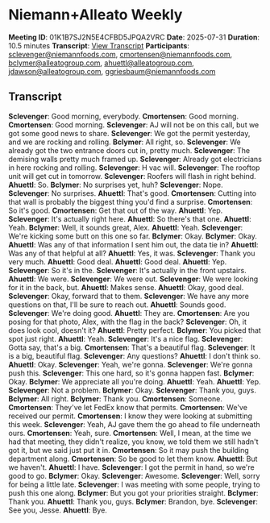 # Niemann+Alleato Weekly
**Meeting ID**: 01K1B7SJ2N5E4CFBD5JPQA2VRC
**Date**: 2025-07-31
**Duration**: 10.5 minutes
**Transcript**: [View Transcript](https://app.fireflies.ai/view/01K1B7SJ2N5E4CFBD5JPQA2VRC)
**Participants**: sclevenger@niemannfoods.com, cmortensen@niemannfoods.com, bclymer@alleatogroup.com, ahuettl@alleatogroup.com, jdawson@alleatogroup.com, ggriesbaum@niemannfoods.com

## Transcript
**Sclevenger**: Good morning, everybody.
**Cmortensen**: Good morning.
**Cmortensen**: Good morning.
**Sclevenger**: AJ will not be on this call, but we got some good news to share.
**Sclevenger**: We got the permit yesterday, and we are rocking and rolling.
**Bclymer**: All right, so.
**Sclevenger**: We already got the two entrance doors cut in, pretty much.
**Sclevenger**: The demising walls pretty much framed up.
**Sclevenger**: Already got electricians in here rocking and rolling.
**Sclevenger**: H vac will.
**Sclevenger**: The rooftop unit will get cut in tomorrow.
**Sclevenger**: Roofers will flash in right behind.
**Ahuettl**: So.
**Bclymer**: No surprises yet, huh?
**Sclevenger**: Nope.
**Sclevenger**: No surprises.
**Ahuettl**: That's good.
**Cmortensen**: Cutting into that wall is probably the biggest thing you'd find a surprise.
**Cmortensen**: So it's good.
**Cmortensen**: Get that out of the way.
**Ahuettl**: Yep.
**Sclevenger**: It's actually right here.
**Ahuettl**: So there's that one.
**Ahuettl**: Yeah.
**Bclymer**: Well, it sounds great, Alex.
**Ahuettl**: Yeah.
**Sclevenger**: We're kicking some butt on this one so far.
**Bclymer**: Okay.
**Bclymer**: Okay.
**Ahuettl**: Was any of that information I sent him out, the data tie in?
**Ahuettl**: Was any of that helpful at all?
**Ahuettl**: Yes, it was.
**Sclevenger**: Thank you very much.
**Ahuettl**: Good deal.
**Ahuettl**: Good deal.
**Ahuettl**: Yep.
**Sclevenger**: So it's in the.
**Sclevenger**: It's actually in the front upstairs.
**Ahuettl**: We were.
**Sclevenger**: We were out.
**Sclevenger**: We were looking for it in the back, but.
**Ahuettl**: Makes sense.
**Ahuettl**: Okay, good deal.
**Sclevenger**: Okay, forward that to them.
**Sclevenger**: We have any more questions on that, I'll be sure to reach out.
**Ahuettl**: Sounds good.
**Sclevenger**: We're doing good.
**Ahuettl**: They are.
**Cmortensen**: Are you posing for that photo, Alex, with the flag in the back?
**Sclevenger**: Oh, it does look cool, doesn't it?
**Ahuettl**: Pretty perfect.
**Bclymer**: You picked that spot just right.
**Ahuettl**: Yeah.
**Sclevenger**: It's a nice flag.
**Sclevenger**: Gotta say, that's a big.
**Cmortensen**: That's a beautiful flag.
**Sclevenger**: It is a big, beautiful flag.
**Sclevenger**: Any questions?
**Ahuettl**: I don't think so.
**Ahuettl**: Okay.
**Sclevenger**: Yeah, we're gonna.
**Sclevenger**: We're gonna push this.
**Sclevenger**: This one hard, so it's gonna happen fast.
**Bclymer**: Okay.
**Bclymer**: We appreciate all you're doing.
**Ahuettl**: Yeah.
**Ahuettl**: Yep.
**Sclevenger**: Not a problem.
**Bclymer**: Okay.
**Sclevenger**: Thank you, guys.
**Bclymer**: All right.
**Bclymer**: Thank you.
**Cmortensen**: Someone.
**Cmortensen**: They've let FedEx know that permits.
**Cmortensen**: We've received our permit.
**Cmortensen**: I know they were looking at submitting this week.
**Sclevenger**: Yeah, AJ gave them the go ahead to file underneath ours.
**Cmortensen**: Yeah, sure.
**Cmortensen**: Well, I mean, at the time we had that meeting, they didn't realize, you know, we told them we still hadn't got it, but we said just put it in.
**Cmortensen**: So it may push the building department along.
**Cmortensen**: So be good to let them know.
**Ahuettl**: But we haven't.
**Ahuettl**: I have.
**Sclevenger**: I got the permit in hand, so we're good to go.
**Bclymer**: Okay.
**Sclevenger**: Awesome.
**Sclevenger**: Well, sorry for being a little late.
**Sclevenger**: I was meeting with some people, trying to push this one along.
**Bclymer**: But you got your priorities straight.
**Bclymer**: Thank you.
**Ahuettl**: Thank you, guys.
**Bclymer**: Brandon, bye.
**Sclevenger**: See you, Jesse.
**Ahuettl**: Bye.